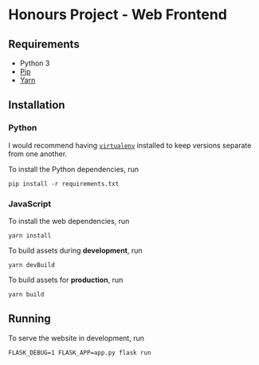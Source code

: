 # Honours Project - Web Frontend

## Requirements

* Python 3
* [Pip](https://pip.pypa.io/en/stable/)
* [Yarn](https://yarnpkg.com/lang/en/)

## Installation

### Python

I would recommend having [`virtualenv`](https://virtualenv.pypa.io/en/stable/) installed to keep versions separate from one another.

To install the Python dependencies, run

    pip install -r requirements.txt

### JavaScript

To install the web dependencies, run

    yarn install

To build assets during **development**, run

    yarn devBuild

To build assets for **production**, run

    yarn build

## Running

To serve the website in development, run

    FLASK_DEBUG=1 FLASK_APP=app.py flask run
